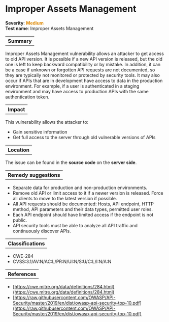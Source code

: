 # Improper Assets Management

<b>Severity</b>: <b><font color="#DE8800">Medium</font></b><br>
<b>Test name</b>: Improper Assets Management

<table id="simple-table">
    <tr>
        <th><strong>Summary</strong></th>
    </tr>
</table>

Improper Assets Management vulnerability allows an attacker to get access to old API version. It is possible if a new API version is released, but the old one is left to keep backward compatibility or by mistake. In addition, it can be a case if unknown or forgotten API requests are not documented, so they are typically not monitored or protected by security tools. 
It may also occur if APIs that are in development have access to data in the production environment. For example, if a user is authenticated in a staging environment and may have access to production APIs with the same authentication token.

<table id="simple-table">
    <tr>
        <th><strong>Impact</strong></th>
    </tr>
</table>

This vulnerability allows the attacker to:
* Gain sensitive information
* Get full access to the server through old vulnerable versions of APIs


<table id="simple-table">
    <tr>
        <th><strong>Location</strong></th>
    </tr>
</table>

The issue can be found in the **source code** on the **server side**.

<table id="simple-table">
    <tr>
        <th><strong>Remedy suggestions</strong></th>
    </tr>
</table>

* Separate data for production and non-production environments.
* Remove old API or limit access to it if a newer version is released. Force all clients to move to the latest version if possible.
* All API requests should be documented: Hosts, API endpoint, HTTP method, API parameters and their data types, permitted user roles.
* Each API endpoint should have limited access if the endpoint is not public.
* API security tools must be able to analyze all API traffic and continuously discover APIs.


<table id="simple-table">
    <tr>
        <th><strong>Classifications</strong></th>
    </tr>
</table>

* CWE-284
* CVSS:3.1/AV:N/AC:L/PR:N/UI:N/S:U/C:L/I:N/A:N

<table id="simple-table">
    <tr>
        <th><strong>References</strong></th>
    </tr>
</table>

* [https://cwe.mitre.org/data/definitions/284.html](https://cwe.mitre.org/data/definitions/284.html)
* [https://raw.githubusercontent.com/OWASP/API-Security/master/2019/en/dist/owasp-api-security-top-10.pdf](https://raw.githubusercontent.com/OWASP/API-Security/master/2019/en/dist/owasp-api-security-top-10.pdf)

